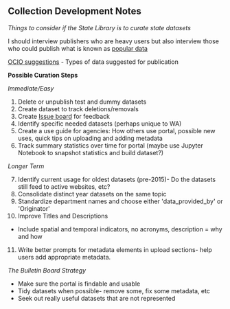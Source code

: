 ## Collection Development Notes

*Things to consider if the State Library is to curate state datasets*

I should interview publishers who are heavy users but also interview those who could publish what is known as [popular data](https://sunlightfoundation.com/2018/10/16/results-from-analyzing-public-record-requests/)

[OCIO suggestions](https://ocio.wa.gov/programs/open-data/guidance-what-data-publish) - Types of data suggested for publication


**Possible Curation Steps**

*Immediate/Easy*

1. Delete or unpublish test and dummy datasets
2. Create dataset to track deletions/removals
3. Create [Issue board](https://gitlab.com/wapdc/OpenData-Program/wikis/home) for feedback
4. Identify specific needed datasets (perhaps unique to WA)
5. Create a use guide for agencies: How others use portal, possible new uses, quick tips on uploading and adding metadata
6. Track summary statistics over time for portal (maybe use Jupyter Notebook to snapshot statistics and build dataset?)

*Longer Term*

7. Identify current usage for oldest datasets (pre-2015)- Do the datasets still feed to active websites, etc?
8. Consolidate distinct year datasets on the same topic
9. Standardize department names and choose either 'data_provided_by' or 'Originator'
10. Improve Titles and Descriptions
 * Include spatial and temporal indicators, no acronyms, description = why and how
11. Write better prompts for metadata elements in upload sections- help users add appropriate metadata.

*The Bulletin Board Strategy*

* Make sure the portal is findable and usable
* Tidy datasets when possible- remove some, fix some metadata, etc
* Seek out really useful datasets that are not represented
